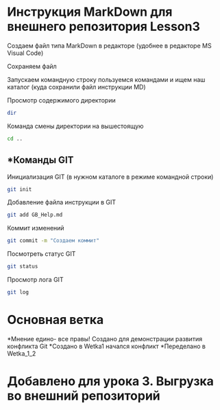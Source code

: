 # Инструкция MarkDown для внешнего репозитория Lesson3
Создаем файл типа MarkDown в редакторе (удобнее в редакторе MS Visual Code)

Сохраняем файл

Запускаем командную строку пользуемся командами и ищем наш каталог (куда сохранили файл инструкции MD)

Просмотр содержимого директории
```sh
dir

```

Команда смены директории на вышестоящую
```sh
cd ..
```
## *Команды GIT
Инициализация GIT (в нужном каталоге в режиме командной строки)
```sh
git init
```

Добавление файла инструкции в GIT
```sh
git add GB_Help.md
```

Коммит изменений
```sh
git commit -m "Создаем коммит"
```

Посмотреть статус GIT
```sh
git status
```

Просмотр лога GIT
```sh
git log
```

# Основная ветка
*Мнение едино- все правы!
Создано для демонстрации развития конфликта Git
*Создано в Wetka1 начался конфликт
*Переделано в Wetka_1_2

# Добавлено для урока 3. Выгрузка во внешний репозиторий
